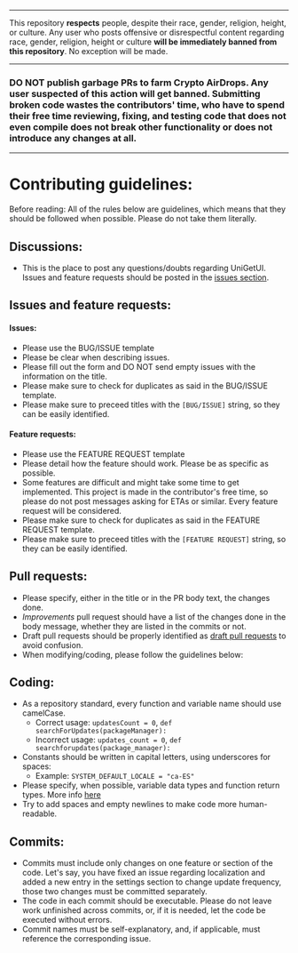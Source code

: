 -------------------------------------------------------------
This repository **respects** people, despite their race, gender, religion, height, or culture. Any user who posts offensive or disrespectful content regarding race, gender, religion, height or culture **will be immediately banned from this repository**. No exception will be made.

-------------------------------------------------------------

### DO NOT publish garbage PRs to farm Crypto AirDrops. Any user suspected of this action will get banned. Submitting broken code wastes the contributors' time, who have to spend their free time reviewing, fixing, and testing code that does not even compile does not break other functionality or does not introduce any changes at all.  

---------------------------------



# Contributing guidelines:

Before reading: All of the rules below are guidelines, which means that they should be followed when possible. Please do not take them literally.

## Discussions:
 - This is the place to post any questions/doubts regarding UniGetUI. Issues and feature requests should be posted in the [issues section](https://github.com/marticliment/WingetUI/issues).

## Issues and feature requests:

#### Issues:
 - Please use the BUG/ISSUE template
 - Please be clear when describing issues.
 - Please fill out the form and DO NOT send empty issues with the information on the title.
 - Please make sure to check for duplicates as said in the BUG/ISSUE template.
 - Please make sure to preceed titles with the `[BUG/ISSUE]` string, so they can be easily identified.

#### Feature requests:
- Please use the FEATURE REQUEST template
 - Please detail how the feature should work. Please be as specific as possible.
 - Some features are difficult and might take some time to get implemented. This project is made in the contributor's free time, so please do not post messages asking for ETAs or similar. Every feature request will be considered.
 - Please make sure to check for duplicates as said in the FEATURE REQUEST template.
 - Please make sure to preceed titles with the `[FEATURE REQUEST]` string, so they can be easily identified.

## Pull requests:
 - Please specify, either in the title or in the PR body text, the changes done. 
 - _Improvements_ pull request should have a list of the changes done in the body message, whether they are listed in the commits or not.
 - Draft pull requests should be properly identified as [draft pull requests](https://github.blog/2019-02-14-introducing-draft-pull-requests/) to avoid confusion.
 - When modifying/coding, please follow the guidelines below:

## Coding:
 - As a repository standard, every function and variable name should use camelCase.
   - Correct usage: `updatesCount = 0`, `def searchForUpdates(packageManager):`
   - Incorrect usage: `updates_count = 0`, `def searchforupdates(package_manager):`
 - Constants should be written in capital letters, using underscores for spaces:
   - Example: `SYSTEM_DEFAULT_LOCALE = "ca-ES"`
 - Please specify, when possible, variable data types and function return types. More info [here](https://python.plainenglish.io/specifying-data-types-in-python-c182fda3bf43)
 - Try to add spaces and empty newlines to make code more human-readable.

## Commits:
 - Commits must include only changes on one feature or section of the code. Let's say, you have fixed an issue regarding localization and added a new entry in the settings section to change update frequency, those two changes must be committed separately.
 - The code in each commit should be executable. Please do not leave work unfinished across commits, or, if it is needed, let the code be executed without errors.
 - Commit names must be self-explanatory, and, if applicable, must reference the corresponding issue.

